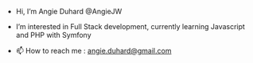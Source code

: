 - Hi, I’m Angie Duhard @AngieJW
- I’m interested in Full Stack development, currently learning Javascript and PHP with Symfony

- 📫 How to reach me : angie.duhard@gmail.com

